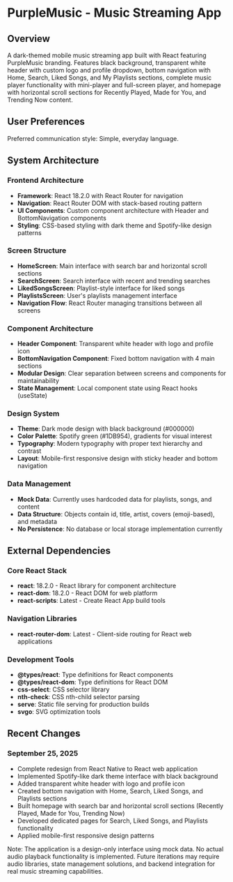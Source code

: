 # PurpleMusic - Music Streaming App

## Overview

A dark-themed mobile music streaming app built with React featuring PurpleMusic branding. Features black background, transparent white header with custom logo and profile dropdown, bottom navigation with Home, Search, Liked Songs, and My Playlists sections, complete music player functionality with mini-player and full-screen player, and homepage with horizontal scroll sections for Recently Played, Made for You, and Trending Now content.

## User Preferences

Preferred communication style: Simple, everyday language.

## System Architecture

### Frontend Architecture
- **Framework**: React 18.2.0 with React Router for navigation
- **Navigation**: React Router DOM with stack-based routing pattern
- **UI Components**: Custom component architecture with Header and BottomNavigation components
- **Styling**: CSS-based styling with dark theme and Spotify-like design patterns

### Screen Structure
- **HomeScreen**: Main interface with search bar and horizontal scroll sections
- **SearchScreen**: Search interface with recent and trending searches
- **LikedSongsScreen**: Playlist-style interface for liked songs
- **PlaylistsScreen**: User's playlists management interface
- **Navigation Flow**: React Router managing transitions between all screens

### Component Architecture
- **Header Component**: Transparent white header with logo and profile icon
- **BottomNavigation Component**: Fixed bottom navigation with 4 main sections
- **Modular Design**: Clear separation between screens and components for maintainability
- **State Management**: Local component state using React hooks (useState)

### Design System
- **Theme**: Dark mode design with black background (#000000)
- **Color Palette**: Spotify green (#1DB954), gradients for visual interest
- **Typography**: Modern typography with proper text hierarchy and contrast
- **Layout**: Mobile-first responsive design with sticky header and bottom navigation

### Data Management
- **Mock Data**: Currently uses hardcoded data for playlists, songs, and content
- **Data Structure**: Objects contain id, title, artist, covers (emoji-based), and metadata
- **No Persistence**: No database or local storage implementation currently

## External Dependencies

### Core React Stack
- **react**: 18.2.0 - React library for component architecture
- **react-dom**: 18.2.0 - React DOM for web platform
- **react-scripts**: Latest - Create React App build tools

### Navigation Libraries
- **react-router-dom**: Latest - Client-side routing for React web applications

### Development Tools
- **@types/react**: Type definitions for React components
- **@types/react-dom**: Type definitions for React DOM
- **css-select**: CSS selector library
- **nth-check**: CSS nth-child selector parsing
- **serve**: Static file serving for production builds
- **svgo**: SVG optimization tools

## Recent Changes

### September 25, 2025
- Complete redesign from React Native to React web application
- Implemented Spotify-like dark theme interface with black background
- Added transparent white header with logo and profile icon
- Created bottom navigation with Home, Search, Liked Songs, and Playlists sections
- Built homepage with search bar and horizontal scroll sections (Recently Played, Made for You, Trending Now)
- Developed dedicated pages for Search, Liked Songs, and Playlists functionality
- Applied mobile-first responsive design patterns

Note: The application is a design-only interface using mock data. No actual audio playback functionality is implemented. Future iterations may require audio libraries, state management solutions, and backend integration for real music streaming capabilities.